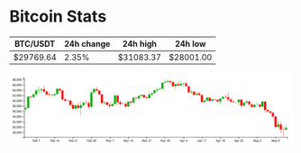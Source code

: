# Bitcoin Stats

BTC/USDT|24h change|24h high|24h low|
|---|---|---|---|
|$29769.64|2.35%|$31083.37|$28001.00|

<img src="./chart.svg">
